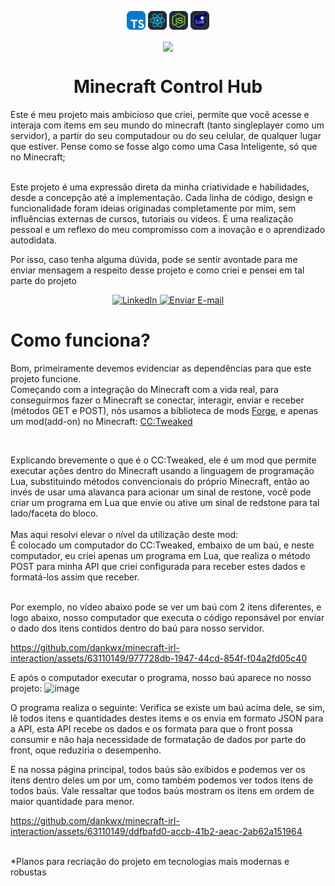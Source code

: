 <p align="center">
   <img src="https://github.com/tandpfun/skill-icons/raw/main/icons/TypeScript.svg" width="30">
  <img src="https://github.com/tandpfun/skill-icons/raw/main/icons/React-Dark.svg" width="30">
  <img src="https://github.com/tandpfun/skill-icons/raw/main/icons/NodeJS-Dark.svg" width="30">
  <img src="https://github.com/tandpfun/skill-icons/raw/main/icons/Lua-Dark.svg" width="30">
  
</p>
<div align="center">
   <img align="center" src="https://static.wikia.nocookie.net/minecraft/images/f/fe/GrassNew.png/revision/latest/scale-to-width-down/250?cb=20190903234415"> 
<h1 align="center">Minecraft Control Hub</h1>
</div>


Este é meu projeto mais ambicioso que criei, permite que você acesse e interaja com items em seu mundo do minecraft (tanto singleplayer como um servidor), a partir do seu computadour ou do seu celular,
de qualquer lugar que estiver. Pense como se fosse algo como uma Casa Inteligente, só que no Minecraft;
</br>
</br>

Este projeto é uma expressão direta da minha criatividade e habilidades, desde a concepção até a implementação. Cada linha de código, design e funcionalidade foram ideias originadas completamente por mim, sem influências externas de cursos, tutoriais ou vídeos. É uma realização pessoal e um reflexo do meu compromisso com a inovação e o aprendizado autodidata.

Por isso, caso tenha alguma dúvida, pode se sentir avontade para me enviar mensagem a respeito desse projeto e como criei e pensei em tal parte do projeto</br>
<p align="center">
   <a href="https://br.linkedin.com/in/daniel-kondlatsch" target="_blank">
      <img src="https://img.shields.io/badge/linkedin-%230077B5.svg?style=for-the-badge&logo=linkedin&logoColor=white" alt="LinkedIn">
   </a>
   <a href="mailto:danielpettres@gmail.com">
      <img src="https://img.shields.io/badge/Gmail-D14836?style=for-the-badge&logo=gmail&logoColor=white" alt="Enviar E-mail">
   </a>
</p>
</p>

<h1>Como funciona?</h1>
<p>Bom, primeiramente devemos evidenciar as dependências para que este projeto funcione.
</br>
Começando com a integração do Minecraft com a vida real, para conseguirmos fazer o Minecraft se conectar, interagir, enviar e receber (métodos GET e POST), nós usamos a biblioteca de mods 
<a href="https://files.minecraftforge.net/net/minecraftforge/forge/" target="_blank">Forge</a>, e apenas um mod(add-on) no Minecraft:
<a href="https://tweaked.cc/" target="_blank">CC:Tweaked </a>
</p>
</br>
<p>
   Explicando brevemente o que é o CC:Tweaked, ele é um mod que permite executar ações dentro do Minecraft usando a linguagem de programação Lua, substituindo métodos convencionais do próprio Minecraft, então ao invés de usar uma alavanca para acionar um sinal de restone, você pode criar um programa em Lua que envie ou ative um sinal de redstone para tal lado/faceta do bloco.
</br>
</br>
Mas aqui resolvi elevar o nível da utilização deste mod: </br>
É colocado um computador do CC:Tweaked, embaixo de um baú, e neste computador, eu criei apenas um programa em Lua, que realiza o método POST para minha API que criei configurada para receber estes dados e formatá-los assim que receber.</br>
</br>

Por exemplo, no vídeo abaixo pode se ver um baú com 2 itens diferentes, e logo abaixo, nosso computador que executa o código reponsável por enviar
o dado dos itens contidos dentro do baú para nosso servidor.
</br>









https://github.com/dankwx/minecraft-irl-interaction/assets/63110149/977728db-1947-44cd-854f-f04a2fd05c40



E após o computador executar o programa, nosso baú aparece no nosso projeto:
![image](https://github.com/dankwx/minecraft-irl-interaction/assets/63110149/6ef4c922-c479-4cbc-9532-8c4b531a637e)





O programa realiza o seguinte: Verifica se existe um baú acima dele, se sim, lê todos itens e quantidades destes items e os envia em formato JSON para a API, esta API recebe os dados e os formata para que o front possa consumir e não haja necessidade de formatação de dados por parte do front, oque reduziria o desempenho. </br>


E na nossa página principal, todos baús são exibidos e podemos ver os itens dentro deles um por um, como também podemos ver todos itens de todos baús.
Vale ressaltar que todos baús mostram os itens em ordem de maior quantidade para menor.








https://github.com/dankwx/minecraft-irl-interaction/assets/63110149/ddfbafd0-accb-41b2-aeac-2ab62a151964


</br>
*Planos para recriação do projeto em tecnologias mais modernas e robustas





</p>


